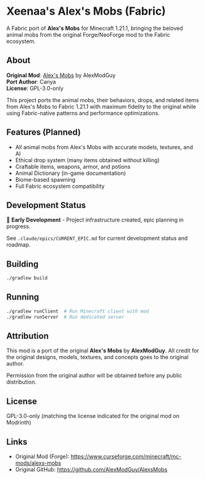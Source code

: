 # Xeenaa's Alex's Mobs (Fabric)

A Fabric port of **Alex's Mobs** for Minecraft 1.21.1, bringing the beloved animal mobs from the original Forge/NeoForge mod to the Fabric ecosystem.

## About

**Original Mod**: [Alex's Mobs](https://www.curseforge.com/minecraft/mc-mods/alexs-mobs) by AlexModGuy  
**Port Author**: Canya  
**License**: GPL-3.0-only  

This project ports the animal mobs, their behaviors, drops, and related items from Alex's Mobs to Fabric 1.21.1 with maximum fidelity to the original while using Fabric-native patterns and performance optimizations.

## Features (Planned)

- All animal mobs from Alex's Mobs with accurate models, textures, and AI
- Ethical drop system (many items obtained without killing)
- Craftable items, weapons, armor, and potions
- Animal Dictionary (in-game documentation)
- Biome-based spawning
- Full Fabric ecosystem compatibility

## Development Status

🚧 **Early Development** - Project infrastructure created, epic planning in progress.

See `.claude/epics/CURRENT_EPIC.md` for current development status and roadmap.

## Building

```bash
./gradlew build
```

## Running

```bash
./gradlew runClient  # Run Minecraft client with mod
./gradlew runServer  # Run dedicated server
```

## Attribution

This mod is a port of the original **Alex's Mobs** by **AlexModGuy**. All credit for the original designs, models, textures, and concepts goes to the original author.

Permission from the original author will be obtained before any public distribution.

## License

GPL-3.0-only (matching the license indicated for the original mod on Modrinth)

## Links

- Original Mod (Forge): https://www.curseforge.com/minecraft/mc-mods/alexs-mobs
- Original GitHub: https://github.com/AlexModGuy/AlexsMobs
